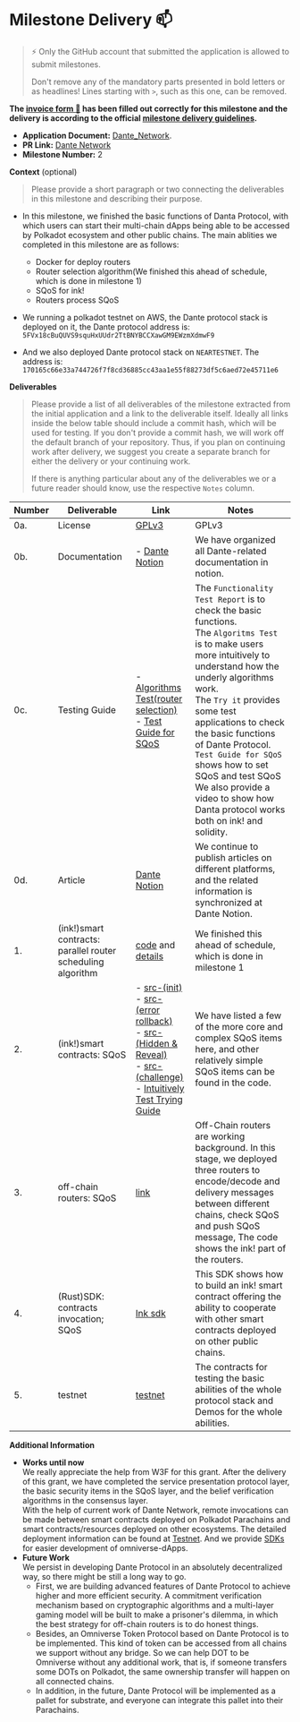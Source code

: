 # Milestone Delivery :mailbox:

> ⚡ Only the GitHub account that submitted the application is allowed to submit milestones. 
> 
> Don't remove any of the mandatory parts presented in bold letters or as headlines! Lines starting with `>`, such as this one, can be removed.

**The [invoice form :pencil:](https://docs.google.com/forms/d/e/1FAIpQLSfmNYaoCgrxyhzgoKQ0ynQvnNRoTmgApz9NrMp-hd8mhIiO0A/viewform) has been filled out correctly for this milestone and the delivery is according to the official [milestone delivery guidelines](https://github.com/w3f/Grants-Program/blob/master/docs/milestone-deliverables-guidelines.md).**  

* **Application Document:** [Dante_Network](https://github.com/w3f/Grants-Program/blob/master/applications/Dante_Network.md).
* **PR Link:** [Dante Network](https://github.com/w3f/Grants-Program/pull/895)
* **Milestone Number:** 2

**Context** (optional)
> Please provide a short paragraph or two connecting the deliverables in this milestone and describing their purpose.

* In this milestone, we finished the basic functions of Danta Protocol, with which users can start their multi-chain dApps being able to be accessed by Polkadot ecosystem and other public chains. The main ablities we completed in this milestone are as follows:
  * Docker for deploy routers
  * Router selection algorithm(We finished this ahead of schedule, which is done in milestone 1)
  * SQoS for ink!
  * Routers process SQoS

* We running a polkadot testnet on AWS, the Dante protocol stack is deployed on it, the Dante protocol address is: `5FVx18cBuQUVS9squHxUUdr2TtBNYBCCXawGM9EWzmXdmwF9`
* And we also deployed Dante protocol stack on `NEARTESTNET`. The address is: `170165c66e33a744726f7f8cd36885cc43aa1e55f88273df5c6aed72e45711e6`

**Deliverables**
> Please provide a list of all deliverables of the milestone extracted from the initial application and a link to the deliverable itself. Ideally all links inside the below table should include a commit hash, which will be used for testing. If you don't provide a commit hash, we will work off the default branch of your repository. Thus, if you plan on continuing work after delivery, we suggest you create a separate branch for either the delivery or your continuing work. 
> 
> If there is anything particular about any of the deliverables we or a future reader should know, use the respective `Notes` column.

| Number | Deliverable |     Link      | Notes |
| ------------- | ------------- | ------------- |------------- |
| 0a. | License | [GPLv3](https://github.com/dantenetwork/protocol-stack-for-ink/blob/feature-evaluation/LICENSE) | GPLv3  |
| 0b. | Documentation | - [Dante Notion](https://dantenetwork.notion.site/Dante-Network-37b3fb6b70a845ecb4f6bc9d0f23229b) | We have organized all Dante-related documentation in notion. |
| 0c. | Testing Guide | - [Algorithms Test(router selection)](https://github.com/dantenetwork/protocol-stack-for-ink/tree/main/contracts/algorithm#router-evaluation) <br> - [Test Guide for SQoS](https://docs.google.com/document/d/1wCnyN3DGUip_k8oppMloqJzoKt7pRDYzUfqjlP9Jwc0/edit?usp=sharing) | The `Functionality Test Report` is to check the basic functions. <br>The  `Algoritms Test` is to make users more intuitively to understand how the underly algorithms work. <br>The `Try it` provides some test applications to check the basic functions of Dante Protocol. <br> `Test Guide for SQoS` shows how to set SQoS and test SQoS <br> We also provide a video to show how Danta protocol works both on ink! and solidity. |
| 0d. | Article | [Dante Notion](https://dantenetwork.notion.site/Dante-Network-37b3fb6b70a845ecb4f6bc9d0f23229b) | We continue to publish articles on different platforms, and the related information is synchronized at Dante Notion. |
| 1. | (ink!)smart contracts: parallel router scheduling algorithm | [code](https://github.com/dantenetwork/protocol-stack-for-ink/blob/c46af9610cd06b672226967f85d4c10351f787d0/contracts/cross-chain/lib.rs#L657) and [details](https://github.com/dantenetwork/protocol-stack-for-ink/tree/main/contracts/algorithm#router-selection) | We finished this ahead of schedule, which is done in milestone 1 |
| 2. | (ink!)smart contracts: SQoS | - [src-(init)](https://github.com/dantenetwork/protocol-stack-for-ink/blob/984879ac3d80ce6824604b321887b6a2759f3e73/contracts/cross-chain/lib.rs#L187) <br> - [src-(error rollback)](https://github.com/dantenetwork/protocol-stack-for-ink/blob/984879ac3d80ce6824604b321887b6a2759f3e73/contracts/cross-chain/lib.rs#L523) <br> - [src-(Hidden & Reveal)](https://github.com/dantenetwork/protocol-stack-for-ink/blob/984879ac3d80ce6824604b321887b6a2759f3e73/contracts/cross-chain/lib.rs#L1321) <br> - [src-(challenge)](https://github.com/dantenetwork/protocol-stack-for-ink/blob/984879ac3d80ce6824604b321887b6a2759f3e73/contracts/cross-chain/lib.rs#L1369) <br> - [Intuitively Test Trying Guide](https://docs.google.com/document/d/1wCnyN3DGUip_k8oppMloqJzoKt7pRDYzUfqjlP9Jwc0/edit?usp=sharing) | We have listed a few of the more core and complex SQoS items here, and other relatively simple SQoS items can be found in the code. |  
| 3. | off-chain routers: SQoS | [link](https://github.com/dantenetwork/protocol-stack-for-ink/tree/green-leaf/leaf) |  Off-Chain routers are working background. In this stage, we deployed three routers to encode/decode and delivery messages between different chains, check SQoS and push SQoS message, The code shows the ink! part of the routers.|
| 4. | (Rust)SDK: contracts invocation; SQoS | [Ink sdk](https://github.com/dantenetwork/ink-sdk/tree/feature-sqos) | This SDK shows how to build an ink! smart contract offering the ability to cooperate with other smart contracts deployed on other public chains. |
| 5. | testnet | [testnet](https://github.com/dantenetwork/testnet) | The contracts for testing the basic abilities of the whole protocol stack and Demos for the whole abilities.|

**Additional Information**  
* **Works until now**  
We really appreciate the help from W3F for this grant. After the delivery of this grant, we have completed the service presentation protocol layer, the basic security items in the SQoS layer, and the belief verification algorithms in the consensus layer.  
With the help of current work of Dante Network, remote invocations can be made between smart contracts deployed on Polkadot Parachains and smart contracts/resources deployed on other ecosystems. The detailed deployment information can be found at [Testnet](https://github.com/dantenetwork/testnet). And we provide [SDKs](https://github.com/dantenetwork/On-Chain-SDK) for easier development of omniverse-dApps.  
* **Future Work**  
We persist in developing Dante Protocol in an absolutely decentralized way, so there might be still a long way to go.  
  * First, we are building advanced features of Dante Protocol to achieve higher and more efficient security. A commitment verification mechanism based on cryptographic algorithms and a multi-layer gaming model will be built to make a prisoner's dilemma, in which the best strategy for off-chain routers is to do honest things.  
  * Besides, an Omniverse Token Protocol based on Dante Protocol is to be implemented. This kind of token can be accessed from all chains we support without any bridge. So we can help DOT to be Omniverse without any additional work, that is, if someone transfers some DOTs on Polkadot, the same ownership transfer will happen on all connected chains.  
  * In addition, in the future, Dante Protocol will be implemented as a pallet for substrate, and everyone can integrate this pallet into their Parachains.
